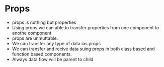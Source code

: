 # Props
* props is nothing but properties 
* Using props we can able to transfer properties from one component to anothe component.
* props are unmuttable.
* We can transfer any type of data ias props
* We can transfer and recive data suing props in both class based and function based components.
* Always data flow will be parent to child


